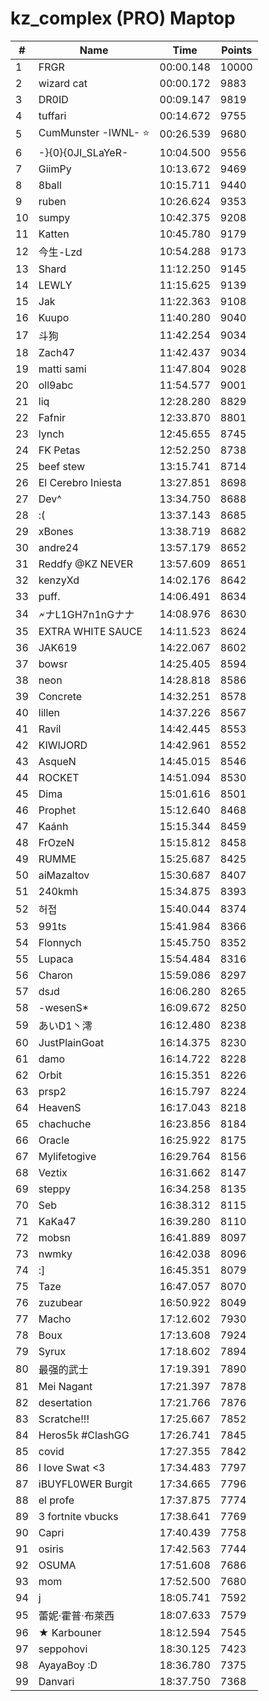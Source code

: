 # kz_complex (PRO) Maptop

|  # | Name | Time | Points |
|-------------- | -------------- | -------------- | -------------- | 
| 1 | FRGR | 00:00.148 | 10000 | 
| 2 | wizard cat | 00:00.172 | 9883 | 
| 3 | DR0ID | 00:09.147 | 9819 | 
| 4 | tuffari | 00:14.672 | 9755 | 
| 5 | CumMunster -IWNL- ⭐ | 00:26.539 | 9680 | 
| 6 | -}{0}{0JI_SLaYeR- | 10:04.500 | 9556 | 
| 7 | GiimPy | 10:13.672 | 9469 | 
| 8 | 8ball | 10:15.711 | 9440 | 
| 9 | ruben | 10:26.624 | 9353 | 
| 10 | sumpy | 10:42.375 | 9208 | 
| 11 | Katten | 10:45.780 | 9179 | 
| 12 | 今生-Lzd | 10:54.288 | 9173 | 
| 13 | Shard | 11:12.250 | 9145 | 
| 14 | LEWLY | 11:15.625 | 9139 | 
| 15 | Jak | 11:22.363 | 9108 | 
| 16 | Kuupo | 11:40.280 | 9040 | 
| 17 | 斗狗 | 11:42.254 | 9034 | 
| 18 | Zach47 | 11:42.437 | 9034 | 
| 19 | matti sami | 11:47.804 | 9028 | 
| 20 | oll9abc | 11:54.577 | 9001 | 
| 21 | liq | 12:28.280 | 8829 | 
| 22 | Fafnir | 12:33.870 | 8801 | 
| 23 | lynch | 12:45.655 | 8745 | 
| 24 | FK Petas | 12:52.250 | 8738 | 
| 25 | beef stew | 13:15.741 | 8714 | 
| 26 | El Cerebro Iniesta | 13:27.851 | 8698 | 
| 27 | Dev^ | 13:34.750 | 8688 | 
| 28 | :( | 13:37.143 | 8685 | 
| 29 | xBones | 13:38.719 | 8682 | 
| 30 | andre24 | 13:57.179 | 8652 | 
| 31 | Reddfy @KZ NEVER | 13:57.609 | 8651 | 
| 32 | kenzyXd | 14:02.176 | 8642 | 
| 33 | puff. | 14:06.491 | 8634 | 
| 34 | 🗲ナL1GH7n1nGナナ | 14:08.976 | 8630 | 
| 35 | EXTRA WHITE SAUCE | 14:11.523 | 8624 | 
| 36 | JAK619 | 14:22.067 | 8602 | 
| 37 | bowsr | 14:25.405 | 8594 | 
| 38 | neon | 14:28.818 | 8586 | 
| 39 | Concrete | 14:32.251 | 8578 | 
| 40 | lillen | 14:37.226 | 8567 | 
| 41 | Ravil | 14:42.445 | 8553 | 
| 42 | KIWIJORD | 14:42.961 | 8552 | 
| 43 | 󠀡󠀡⁧⁧AsqueN | 14:45.015 | 8546 | 
| 44 | ROCKET | 14:51.094 | 8530 | 
| 45 | Dima | 15:01.616 | 8501 | 
| 46 | Prophet | 15:12.640 | 8468 | 
| 47 | Kaánh | 15:15.344 | 8459 | 
| 48 | FrOzeN | 15:15.812 | 8458 | 
| 49 | RUMME | 15:25.687 | 8425 | 
| 50 | aiMazaltov | 15:30.687 | 8407 | 
| 51 | 240kmh | 15:34.875 | 8393 | 
| 52 | 허접 | 15:40.044 | 8374 | 
| 53 | 991ts | 15:41.984 | 8366 | 
| 54 | Flonnych | 15:45.750 | 8352 | 
| 55 | Lupaca | 15:54.484 | 8316 | 
| 56 | Charon | 15:59.086 | 8297 | 
| 57 | dsɹd | 16:06.280 | 8265 | 
| 58 | -wesenS* | 16:09.672 | 8250 | 
| 59 | あいD1丶澪 | 16:12.480 | 8238 | 
| 60 | JustPlainGoat | 16:14.375 | 8230 | 
| 61 | damo | 16:14.722 | 8228 | 
| 62 | Orbit | 16:15.351 | 8226 | 
| 63 | prsp2 | 16:15.797 | 8224 | 
| 64 | HeavenS | 16:17.043 | 8218 | 
| 65 | chachuche | 16:23.856 | 8184 | 
| 66 | Oracle | 16:25.922 | 8175 | 
| 67 | Mylifetogive | 16:29.764 | 8156 | 
| 68 | Veztix | 16:31.662 | 8147 | 
| 69 | steppy | 16:34.258 | 8135 | 
| 70 | Seb | 16:38.312 | 8115 | 
| 71 | KaKa47 | 16:39.280 | 8110 | 
| 72 | mobsn | 16:41.889 | 8097 | 
| 73 | nwmky | 16:42.038 | 8096 | 
| 74 | :] | 16:45.351 | 8079 | 
| 75 | Taze | 16:47.057 | 8070 | 
| 76 | zuzubear | 16:50.922 | 8049 | 
| 77 | Macho | 17:12.602 | 7930 | 
| 78 | Boux | 17:13.608 | 7924 | 
| 79 | Syrux | 17:18.602 | 7894 | 
| 80 | 最强的武士 | 17:19.391 | 7890 | 
| 81 | Mei Nagant | 17:21.397 | 7878 | 
| 82 | desertation | 17:21.766 | 7876 | 
| 83 | Scratche!!! | 17:25.667 | 7852 | 
| 84 | Heros5k #ClashGG | 17:26.741 | 7845 | 
| 85 | covid | 17:27.355 | 7842 | 
| 86 | I love Swat <3 | 17:34.483 | 7797 | 
| 87 | iBUYFL0WER Burgit | 17:34.665 | 7796 | 
| 88 | el profe | 17:37.875 | 7774 | 
| 89 | 3 fortnite vbucks | 17:38.641 | 7769 | 
| 90 | Capri | 17:40.439 | 7758 | 
| 91 | osiris | 17:42.563 | 7744 | 
| 92 | OSUMA | 17:51.608 | 7686 | 
| 93 | mom | 17:52.500 | 7680 | 
| 94 | j | 18:05.741 | 7592 | 
| 95 | 蕾妮·霍普·布萊西 | 18:07.633 | 7579 | 
| 96 | ★ Karbouner | 18:12.594 | 7545 | 
| 97 | seppohovi | 18:30.125 | 7423 | 
| 98 | AyayaBoy :D | 18:36.780 | 7375 | 
| 99 | Danvari | 18:37.750 | 7368 | 

